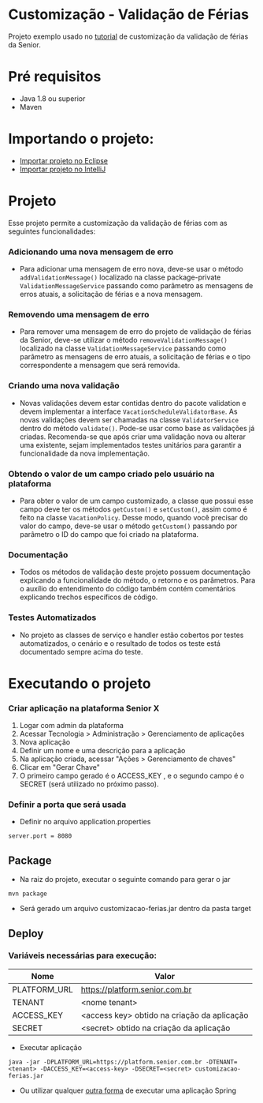 # Customização - Validação de Férias      
      
Projeto exemplo usado no [tutorial](https://dev.senior.com.br/customizacao-validacao-de-ferias/) de customização da validação de férias da Senior.      
      
# Pré requisitos    

* Java 1.8 ou superior
* Maven
      
# Importando o projeto:

* [Importar projeto no Eclipse](documentation/ImportProjectEclipse.md)
* [Importar projeto no IntelliJ](documentation/ImportProjectIntelliJ.md)

# Projeto

Esse projeto permite a customização da validação de férias com as seguintes funcionalidades:

### Adicionando uma nova mensagem de erro
* Para adicionar uma mensagem de erro nova, deve-se usar o método `addValidationMessage()` localizado na classe package-private `ValidationMessageService` passando como parâmetro as mensagens de erros atuais, a solicitação de férias e a nova mensagem.
### Removendo uma mensagem de erro
* Para remover uma mensagem de erro do projeto de validação de férias da Senior, deve-se utilizar o método `removeValidationMessage()` localizado na classe `ValidationMessageService` passando como parâmetro as mensagens de erro atuais, a solicitação de férias e o tipo correspondente 
a mensagem que será removida. 
### Criando uma nova validação
* Novas validações devem estar contidas dentro do pacote validation e devem implementar a interface `VacationScheduleValidatorBase`. As novas validações devem ser chamadas na classe `ValidatorService` dentro do método `validate()`. Pode-se usar como base as validações já criadas. Recomenda-se que 
após criar uma validação nova ou alterar uma existente, sejam implementados testes unitários para garantir a funcionalidade da nova implementação.
### Obtendo o valor de um campo criado pelo usuário na plataforma
* Para obter o valor de um campo customizado, a classe que possui esse campo deve ter os métodos `getCustom()` e `setCustom()`, assim como é feito na classe `VacationPolicy`. Desse modo, quando você precisar do valor do campo, deve-se usar o método `getCustom()` passando por parâmetro o ID do campo
que foi criado na plataforma.
### Documentação
* Todos os métodos de validação deste projeto possuem documentação explicando a funcionalidade do método, o retorno e os parâmetros. Para o auxílio do entendimento do código também contém comentários explicando trechos específicos de código.
### Testes Automatizados
* No projeto as classes de serviço e handler estão cobertos por testes automatizados, o cenário e o resultado de todos os teste está documentado sempre acima do teste.

# Executando o projeto    
    
###  Criar aplicação na plataforma Senior X    
    
 1. Logar com admin da plataforma    
 2. Acessar Tecnologia > Administração > Gerenciamento de aplicações    
 3. Nova aplicação    
 4. Definir um nome e uma descrição para a aplicação    
 5. Na aplicação criada, acessar "Ações > Gerenciamento de chaves"    
 6. Clicar em "Gerar Chave"    
 7. O primeiro campo gerado é o ACCESS_KEY , e o segundo campo é o SECRET (será utilizado no próximo passo).    
    
### Definir a porta que será usada     

* Definir no arquivo application.properties
```
server.port = 8080
```

## Package 

* Na raiz do projeto, executar o seguinte comando para gerar o jar
```
mvn package
```     
* Será gerado um arquivo customizacao-ferias.jar dentro da pasta target

## Deploy      

### Variáveis necessárias para execução:
      
|      Nome     |    Valor                                      |      
| ------------- | --------------------------------------------- |      
| PLATFORM_URL  | https://platform.senior.com.br                |      
| TENANT        | \<nome tenant>                                |      
| ACCESS_KEY    | \<access key> obtido na criação da aplicação  |      
| SECRET        | \<secret> obtido na criação da aplicação      |     

* Executar aplicação
```
java -jar -DPLATFORM_URL=https://platform.senior.com.br -DTENANT=<tenant> -DACCESS_KEY=<access-key> -DSECRET=<secret> customizacao-ferias.jar
```

* Ou utilizar qualquer [outra forma](https://docs.spring.io/spring-boot/docs/current/reference/html/using-boot-running-your-application.html) de executar uma aplicação Spring
